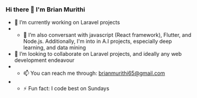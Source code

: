 ### Hi there 👋 I'm Brian Murithi

- 🔭 I’m currently working on Laravel projects
- - 🌱 I’m also conversant with javascript (React framework), Flutter, and Node.js. Additionally, I'm into in A.I projects, especially deep learning, and data mining
- 👯 I’m looking to collaborate on Laravel projects, and ideally any web development endeavour 
- - 📫 You can reach me through: brianmurithi65@gmail.com 
- - ⚡ Fun fact: I code best on Sundays
<!--
**brianmureithi/brianmureithi** is a ✨ _special_ ✨ repository because its `README.md` (this file) appears on your GitHub profile.

Here are some ideas to get you started:

- 🔭 I’m currently working on ...
- 🌱 I’m currently learning ...
- 👯 I’m looking to collaborate on ...
- 🤔 I’m looking for help with ...
- 💬 Ask me about ...
- 📫 How to reach me: ...
- 😄 Pronouns: ...
- ⚡ Fun fact: ...
-->
